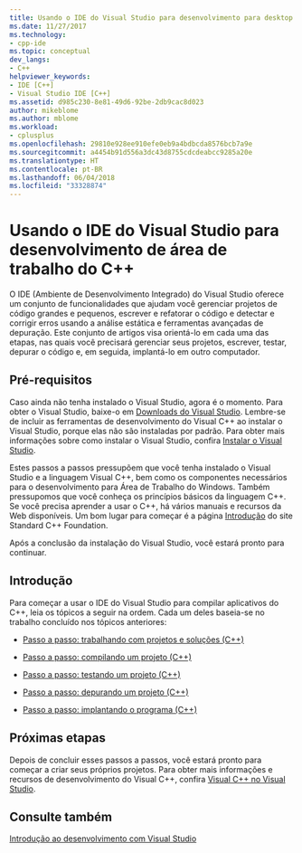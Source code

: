 ```yaml
---
title: Usando o IDE do Visual Studio para desenvolvimento para desktop com C++ | Microsoft Docs
ms.date: 11/27/2017
ms.technology:
- cpp-ide
ms.topic: conceptual
dev_langs:
- C++
helpviewer_keywords:
- IDE [C++]
- Visual Studio IDE [C++]
ms.assetid: d985c230-8e81-49d6-92be-2db9cac8d023
author: mikeblome
ms.author: mblome
ms.workload:
- cplusplus
ms.openlocfilehash: 29810e928ee910efe0eb9a4bdbcda8576bcb7a9e
ms.sourcegitcommit: a4454b91d556a3dc43d8755cdcdeabcc9285a20e
ms.translationtype: HT
ms.contentlocale: pt-BR
ms.lasthandoff: 06/04/2018
ms.locfileid: "33328874"
---
```

# <a name="using-the-visual-studio-ide-for-c-desktop-development"></a>Usando o IDE do Visual Studio para desenvolvimento de área de trabalho do C++

O IDE (Ambiente de Desenvolvimento Integrado) do Visual Studio oferece um conjunto de funcionalidades que ajudam você gerenciar projetos de código grandes e pequenos, escrever e refatorar o código e detectar e corrigir erros usando a análise estática e ferramentas avançadas de depuração. Este conjunto de artigos visa orientá-lo em cada uma das etapas, nas quais você precisará gerenciar seus projetos, escrever, testar, depurar o código e, em seguida, implantá-lo em outro computador.

## <a name="prerequisites"></a>Pré-requisitos

Caso ainda não tenha instalado o Visual Studio, agora é o momento. Para obter o Visual Studio, baixe-o em [Downloads do Visual Studio](http://www.visualstudio.com/downloads/download-visual-studio-vs.aspx). Lembre-se de incluir as ferramentas de desenvolvimento do Visual C++ ao instalar o Visual Studio, porque elas não são instaladas por padrão. Para obter mais informações sobre como instalar o Visual Studio, confira [Instalar o Visual Studio](/visualstudio/install/install-visual-studio).

Estes passos a passos pressupõem que você tenha instalado o Visual Studio e a linguagem Visual C++, bem como os componentes necessários para o desenvolvimento para Área de Trabalho do Windows. Também pressupomos que você conheça os princípios básicos da linguagem C++. Se você precisa aprender a usar o C++, há vários manuais e recursos da Web disponíveis. Um bom lugar para começar é a página [Introdução](https://isocpp.org/get-started) do site Standard C++ Foundation.

Após a conclusão da instalação do Visual Studio, você estará pronto para continuar.

## <a name="get-started"></a>Introdução

Para começar a usar o IDE do Visual Studio para compilar aplicativos do C++, leia os tópicos a seguir na ordem. Cada um deles baseia-se no trabalho concluído nos tópicos anteriores:

- [Passo a passo: trabalhando com projetos e soluções (C++)](../ide/walkthrough-working-with-projects-and-solutions-cpp.md)

- [Passo a passo: compilando um projeto (C++)](../ide/walkthrough-building-a-project-cpp.md)

- [Passo a passo: testando um projeto (C++)](../ide/walkthrough-testing-a-project-cpp.md)

- [Passo a passo: depurando um projeto (C++)](../ide/walkthrough-debugging-a-project-cpp.md)

- [Passo a passo: implantando o programa (C++)](../ide/walkthrough-deploying-your-program-cpp.md)

## <a name="next-steps"></a>Próximas etapas

Depois de concluir esses passos a passos, você estará pronto para começar a criar seus próprios projetos. Para obter mais informações e recursos de desenvolvimento do Visual C++, confira [Visual C++ no Visual Studio](../visual-cpp-in-visual-studio.md).

## <a name="see-also"></a>Consulte também

[Introdução ao desenvolvimento com Visual Studio](/visualstudio/ide/get-started-developing-with-visual-studio)